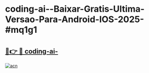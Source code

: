 # coding-ai--Baixar-Gratis-Ultima-Versao-Para-Android-IOS-2025-#mq1g1

# <h2><a href="https://ainizakaria.my?title=coding-ai-&ref=22M">🔗👉 🔴 coding-ai-</a></h2>

[![acn](https://github.com/user-attachments/assets/0f9c940e-d8b0-45ae-aac7-cd30a18b3e1c)](https://ainizakaria.my?title=coding-ai-&ref=22M)

